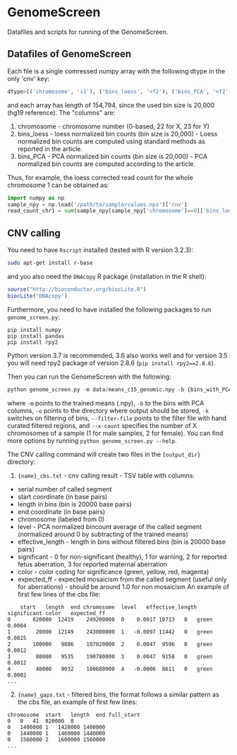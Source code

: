 # GenomeScreen

Datafiles and scripts for running of the GenomeScreen.

## Datafiles of GenomeScreen

Each file is a single comressed numpy array with the following dtype in the only 'cnv' key:
```python 
dtype=[('chromosome', 'i1'), ('bins_loess', '<f2'), ('bins_PCA', '<f2')]
```
and each array has length of 154,794, since the used bin size is 20,000 (hg19 reference). The "columns" are:
1. chromosome - chromosome number (0-based, 22 for X, 23 for Y)
2. bins_loess - loess normalized bin counts (bin size is 20,000) - Loess normalized bin counts are computed using standard methods as reported in the article.
2. bins_PCA - PCA normalized bin counts (bin size is 20,000) - PCA normalized bin counts are computed according to the article.

Thus, for example, the loess corrected read count for the whole chromosome 1 can be obtained as:
```python
import numpy as np
sample_npy = np.load('/path/to/sample/values.npz')['cnv']
read_count_chr1 = sum(sample_npy[sample_npy['chromosome']==0]['bins_loess'])
```


## CNV calling

You need to have `Rscript` installed (tested with R version 3.2.3):
```bash
sudo apt-get install r-base
```
and you also need the `DNAcopy` R package (installation in the R shell):
```R
source("http://bioconductor.org/biocLite.R")
biocLite("DNAcopy")
```

Furthermore, you need to have installed the following packages to run `genome_screen.py`:
```
pip install numpy
pip install pandas
pip install rpy2
```
Python version 3.7 is recommended, 3.6 also works well and for version 3.5 you will need rpy2 package of version 2.8.6 (`pip install rpy2==2.8.6`).

Then you can run the GenomeScreen with the following:
```python 
python genome_screen.py -m data/means_c15_genomic.npy -b {bins_with_PCA} -o {output_dir} -k --filter-file data/cnv_gaps_GScurated.txt --x-count {xcount}
```
where `-m` points to the trained means (.npy), `-b` to the bins with PCA columns, `-o` points to the directory where output should be stored, 
`-k` switches on filtering of bins, `--filter-file` points to the filter file with hand curated filtered regions, and 
`--x-count` specifies the number of X chromosomes of a sample (1 for male samples, 2 for female). 
You can find more options by running `python genome_screen.py --help`.

The CNV calling command will create two files in the `{output_dir}` directory:
1. `{name}_cbs.txt` - cnv calling result - TSV table with columns: 
 - serial number of called segment
 - start coordinate (in base pairs)
 - length in bins (bin is 20000 base pairs)
 - end coordinate (in base pairs)
 - chromosome (labeled from 0)
 - level - PCA normalized bincount average of the called segment (normalized around 0 by subtracting of the trained means)
 - effective_length - length in bins without filtered bins (bin is 20000 base pairs)
 - significant - 0 for non-significant (healthy), 1 for warning, 2 for reported fetus aberration, 3 for reported maternal aberration
 - color - color coding for significance (green, yellow, red, magenta)
 - expected_ff - expected mosaicism from the called segment (useful only for aberrations) - should be around 1.0 for non mosaicism
An example of first few lines of the cbs file:
```
	start	length	end	chromosome	level	effective_length	significant	color	expected_ff
0	    820000	12419	 249200000	0	 0.0017	10713	0	green	 0.0004
1	     20000	12149	 243000000	1	-0.0097	11442	0	green	 0.0025
2	    100000	 9886	 197820000	2	 0.0047	 9596	0	green	 0.0012
3	     80000	 9535	 190780000	3	 0.0047	 9158	0	green	 0.0012
4	     40000	 9032	 180680000	4	-0.0006	 8611	0	green	 0.0002
...
```
2. `{name}_gaps.txt` - filtered bins, the format follows a similar pattern as the cbs file, an example of first few lines:
```
chromosome	start	length	end	full_start
0	0	41	820000	0
0	1400000	1	1420000	1400000
0	1440000	1	1460000	1440000
0	1560000	2	1600000	1560000
...
```
